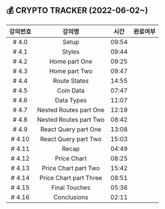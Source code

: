 ## 💰 CRYPTO TRACKER (2022-06-02~)

| 강의번호 |         강의명         | 시간  | 완료여부 |
| :------: | :--------------------: | :---: | :------: |
|  # 4.0   |         Setup          | 09:54 |          |
|  # 4.1   |         Styles         | 09:44 |          |
|  # 4.2   |     Home part One      | 09:25 |          |
|  # 4.3   |     Home part Two      | 09:47 |          |
|  # 4.4   |      Route States      | 14:55 |          |
|  # 4.5   |       Coin Data        | 07:47 |          |
|  # 4.6   |       Data Types       | 11:07 |          |
|  # 4.7   | Nested Routes part One | 12:19 |          |
|  # 4.8   | Nested Routes part Two | 08:42 |          |
|  # 4.9   |  React Query part One  | 13:08 |          |
|  # 4.10  |  React Query part Two  | 15:03 |          |
|  # 4.11  |         Recap          | 04:49 |          |
|  # 4.12  |      Price Chart       | 08:25 |          |
|  # 4.13  |  Price Chart part Two  | 15:42 |          |
|  # 4.14  | Price Chart part Three | 08:51 |          |
|  # 4.15  |     Final Touches      | 05:36 |          |
|  # 4.16  |      Conclusions       | 02:11 |          |

